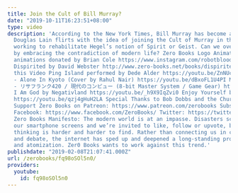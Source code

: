 ```yaml
---
title: Join the Cult of Bill Murray?
date: "2019-10-11T16:23:51+08:00"
type: video
description: 'According to the New York Times, Bill Murray has become a secular saint.
  Douglas Lain flirts with the idea of joining the Cult of Murray in this video while
  working to rehabilitate Hegel’s notion of Spirit or Geist. Can we overcome ourselves
  by embracing the contradiction of modern life? Zero Books Logo Animations and other
  animations donated by Brian Cole https://www.instagram.com/robotbloodco/ Book featured:
  Dispirited by David Webster http://www.zero-books.net/books/dispirited Music in
  this Video Ping Island performed by Dede Alder https://youtu.be/ZnNUcm6kAyM Air
  - Alone In Kyoto (Cover by Rahul Nair) https://youtu.be/dBxoFL1U4PI Macintosh Plus
  - リサフランク420 / 現代のコンピュー (8-bit Master System / Game Gear) https://youtu.be/C5kiTxb_J4M
  I Am God by Negativland https://youtu.be/_h9X9IqZvi0 Enjoy Yourself by Saint Pepsi
  https://youtu.be/qzj4gHuH2LA Special Thanks to Bob Dobbs and the Church of the Subgenius
  Support Zero Books on Patreon: https://www.patreon.com/zerobooks Subscribe: http://bit.ly/SubZeroBooks
  Facebook: https://www.facebook.com/ZeroBooks/ Twitter: https://twitter.com/zer0books
  Zero Books Manifesto: The modern world is at an impasse. Disasters scroll across
  our smartphone screens and we’re invited to like, follow or upvote, but critical
  thinking is harder and harder to find. Rather than connecting us in common struggle
  and debate, the internet has sped up and deepened a long-standing process of alienation
  and atomization. Zer0 Books wants to work against this trend.'
publishdate: "2019-02-08T21:07:41.000Z"
url: /zerobooks/fq98oSOl5n0/
providers:
  youtube:
    id: fq98oSOl5n0
---
```

